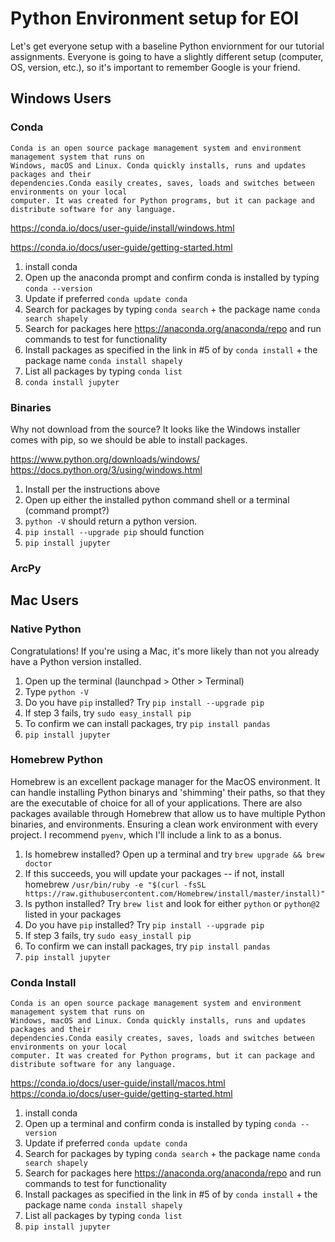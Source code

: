 # Python Environment setup for EOI

Let's get everyone setup with a baseline Python enviornment for our tutorial assignments. Everyone is going to have a slightly different setup (computer, OS, version, etc.), so it's important to remember Google is your friend.

## Windows Users

### Conda
```
Conda is an open source package management system and environment management system that runs on 
Windows, macOS and Linux. Conda quickly installs, runs and updates packages and their 
dependencies.Conda easily creates, saves, loads and switches between environments on your local 
computer. It was created for Python programs, but it can package and distribute software for any language.
```

https://conda.io/docs/user-guide/install/windows.html

https://conda.io/docs/user-guide/getting-started.html

1. install conda
2. Open up the anaconda prompt and confirm conda is installed by typing `conda --version`
3. Update if preferred `conda update conda`
4. Search for packages by typing `conda search` + the package name `conda search shapely`
5. Search for packages here https://anaconda.org/anaconda/repo and run commands to test for functionality
6. Install packages as specified in the link in #5 of by `conda install` + the package name `conda install shapely`
7. List all packages by typing `conda list`
8. `conda install jupyter`

### Binaries
Why not download from the source? It looks like the Windows installer comes with pip, so we should be able to install packages. 

https://www.python.org/downloads/windows/
https://docs.python.org/3/using/windows.html

1. Install per the instructions above
2. Open up either the installed python command shell or a terminal (command prompt?)
3. `python -V` should return a python version. 
4. `pip install --upgrade pip` should function
5. `pip install jupyter`

### ArcPy

## Mac Users

### Native Python
Congratulations! If you're using a Mac, it's more likely than not you already have a Python version installed. 

1. Open up the terminal (launchpad > Other > Terminal)
2. Type `python -V` 
3. Do you have `pip` installed? Try `pip install --upgrade pip`
4. If step 3 fails, try `sudo easy_install pip`
5. To confirm we can install packages, try `pip install pandas`
6. `pip install jupyter`

### Homebrew Python
Homebrew is an excellent package manager for the MacOS environment. It can handle installing Python binarys and 'shimming' their paths, so that they are the executable of choice for all of your applications. There are also packages available through Homebrew that allow us to have multiple Python binaries, and environments. Ensuring a clean work environment with every project. I recommend `pyenv`, which I'll include a link to as a bonus. 

1. Is homebrew installed? Open up a terminal and try `brew upgrade && brew doctor`
2. If this succeeds, you will update your packages -- if not, install homebrew `/usr/bin/ruby -e "$(curl -fsSL https://raw.githubusercontent.com/Homebrew/install/master/install)"`
3. Is python installed? Try `brew list` and look for either `python` or `python@2` listed in your packages
4. Do you have `pip` installed? Try `pip install --upgrade pip`
5. If step 3 fails, try `sudo easy_install pip`
6. To confirm we can install packages, try `pip install pandas`
7. `pip install jupyter`

### Conda Install
```
Conda is an open source package management system and environment management system that runs on 
Windows, macOS and Linux. Conda quickly installs, runs and updates packages and their 
dependencies.Conda easily creates, saves, loads and switches between environments on your local 
computer. It was created for Python programs, but it can package and distribute software for any language.
```

https://conda.io/docs/user-guide/install/macos.html
https://conda.io/docs/user-guide/getting-started.html

1. install conda
2. Open up a terminal and confirm conda is installed by typing `conda --version`
3. Update if preferred `conda update conda`
4. Search for packages by typing `conda search` + the package name `conda search shapely`
5. Search for packages here https://anaconda.org/anaconda/repo and run commands to test for functionality
6. Install packages as specified in the link in #5 of by `conda install` + the package name `conda install shapely`
7. List all packages by typing `conda list`
8. `pip install jupyter`
